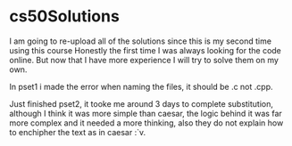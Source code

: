 # cs50Solutions
I am going to re-upload all of the solutions since this is my second time using this course
Honestly the first time I was always looking for the code online.
But now that I have more experience I will try to solve them on my own.

In pset1 i made the error when naming the files, it should be .c not .cpp.

Just finished pset2, it tooke me around 3 days to complete substitution, although I think it was more simple than caesar, the logic behind it was far more complex and it needed a more thinking, also they do not explain how to enchipher the text as in caesar :`v.
